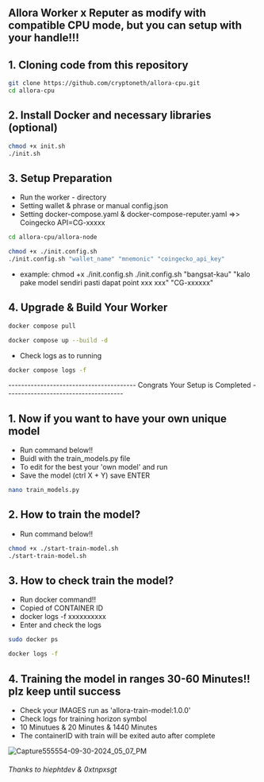 ## Allora Worker x Reputer as modify with compatible CPU mode, but you can setup with your handle!!! 

## 1. Cloning code from this repository

```bash
git clone https://github.com/cryptoneth/allora-cpu.git
cd allora-cpu
```

## 2. Install Docker and necessary libraries (optional)

```bash
chmod +x init.sh
./init.sh
```

## 3. Setup Preparation
- Run the worker - directory
- Setting wallet & phrase or manual config.json
- Setting docker-compose.yaml & docker-compose-reputer.yaml =>> Coingecko API=CG-xxxxx

```bash
cd allora-cpu/allora-node
```

```bash
chmod +x ./init.config.sh
./init.config.sh "wallet_name" "mnemonic" "coingecko_api_key"
```
- example: chmod +x ./init.config.sh
./init.config.sh "bangsat-kau" "kalo pake model sendiri pasti dapat point xxx xxx" "CG-xxxxxx"

## 4. Upgrade & Build Your Worker
```bash
docker compose pull
```
```bash
docker compose up --build -d 
```

- Check logs as to running
```bash
docker compose logs -f 
```

---------------------------------------- Congrats Your Setup is Completed -------------------------------------


## 1. Now if you want to have your own unique model

- Run command below!!
- Buidl with the train_models.py file
- To edit for the best your 'own model' and run
- Save the model (ctrl X + Y) save ENTER

```bash
nano train_models.py 
```

## 2. How to train the model?

- Run command below!!
```bash
chmod +x ./start-train-model.sh
./start-train-model.sh
```

## 3. How to check train the model?

- Run docker command!!
- Copied of CONTAINER ID
- docker logs -f xxxxxxxxxx
- Enter and check the logs
  
```bash
sudo docker ps
```

```bash
docker logs -f 
```

## 4. Training the model in ranges 30-60 Minutes!! plz keep until success

- Check your IMAGES run as 'allora-train-model:1.0.0'
- Check logs for training horizon symbol
- 10 Minutues & 20 Minutes & 1440 Minutes
- The containerID with train will be exited auto after complete 

![Capture555554-09-30-2024_05_07_PM](https://github.com/user-attachments/assets/f415427e-a8f4-49cd-8d50-60a9df5b7113)




###### Thanks to hiephtdev & 0xtnpxsgt
